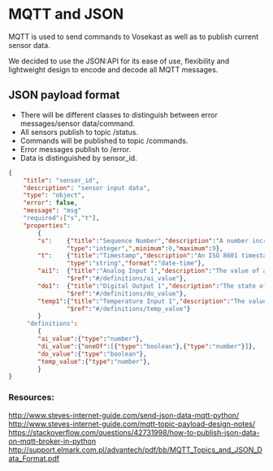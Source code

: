 # MQTT and JSON

MQTT is used to send commands to Vosekast as well as to publish current sensor data.

We decided to use the JSON:API for its ease of use, flexibility and lightweight design to encode and decode all MQTT messages.

## JSON payload format

* There will be different classes to distinguish between error messages/sensor data/command.
* All sensors publish to topic /status. 
* Commands will be published to topic /commands.
* Error messages publish to /error.
* Data is distinguished by sensor_id.

```json
{
	"title": "sensor_id",
	"description": "sensor input data",
	"type": "object",
	"error": false,
	"message": "msg"
	"required":["s","t"],
 	"properties":
		{
 		"s":	{"title":"Sequence Number","description":"A number incremented for every publish of sensor data.",
 				"type":"integer",",minimum":0,"maximum":9},
 		"t":	{"title":"Timestamp","description":"An ISO 8601 timestamp of the UTC time for the sensor reading.",
 				"type":"string","format":"date-time"},
		"ai1":	{"title":"Analog Input 1","description":"The value of analog input 1.",
 				"$ref":"#/definitions/ai_value"},
 		"do1":	{"title":"Digital Output 1","description":"The state of digital output 1.",
 				"$ref":"#/definitions/do_value"},
		"temp1":{"title":"Temperature Input 1","description":"The value of temperature input 1.",
 				"$ref":"#/definitions/temp_value"}
		}
	 "definitions":
		{
 		"ai_value":{"type":"number"},
 		"di_value":{"oneOf":[{"type":"boolean"},{"type":"number"}]},
 		"do_value":{"type":"boolean"},
 		"temp_value":{"type":"number"},
 		}
}
```

### Resources:

http://www.steves-internet-guide.com/send-json-data-mqtt-python/
http://www.steves-internet-guide.com/mqtt-topic-payload-design-notes/
https://stackoverflow.com/questions/42731998/how-to-publish-json-data-on-mqtt-broker-in-python
http://support.elmark.com.pl/advantech/pdf/bb/MQTT_Topics_and_JSON_Data_Format.pdf
